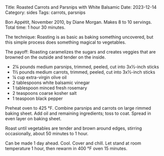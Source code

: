Title: Roasted Carrots and Parsnips with White Balsamic
Date: 2023-12-14
Category: sides
Tags: carrots, parsnips

Bon Appétit, November 2010, by Diane Morgan. Makes 8 to 10 servings.  Total
time: 1 hour 30 minutes.

The technique: Roasting is as basic as baking something uncovered, but this
simple process does something magical to vegetables.

The payoff: Roasting caramelizes the sugars and creates veggies that are
browned on the outside and tender on the inside.

* 2¼ pounds medium parsnips, trimmed, peeled, cut into 3x½-inch sticks
* 1½ pounds medium carrots, trimmed, peeled, cut into 3x½-inch sticks
* ¼ cup extra-virgin olive oil
* 2 tablespoons white balsamic vinegar
* 1 tablespoon minced fresh rosemary
* 2 teaspoons coarse kosher salt
* 1 teaspoon black pepper

Preheat oven to 425 °F. Combine parsnips and carrots on large rimmed baking
sheet. Add oil and remaining ingredients; toss to coat. Spread in even layer on
baking sheet.

Roast until vegetables are tender and brown around edges, stirring
occasionally, about 50 minutes to 1 hour.

Can be made 1 day ahead.  Cool. Cover and chill. Let stand at room temperature
1 hour, then rewarm in 400 °F oven 15 minutes.